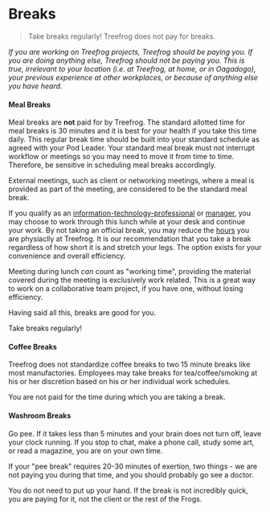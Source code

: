# Breaks

> Take breaks regularly! Treefrog does not pay for breaks.

<i>If you are working on Treefrog projects, Treefrog should be paying you. If you are doing anything else, Treefrog should not be paying you. This is true, irrelevant to your location (i.e. at Treefrog, at home, or in Oagadogo), your previous experience at other workplaces, or because of anything else you have heard.</i>

#### Meal Breaks

Meal breaks are <b>not</b> paid for by Treefrog. The standard allotted time for meal breaks is 30 minutes and it is best for your health if you take this time daily. This regular break time should be built into your standard schedule as agreed with your Pod Leader. Your standard meal break must not interrupt workflow or meetings so you may need to move it from time to time. Therefore, be sensitive in scheduling meal breaks accordingly.

External meetings, such as client or networking meetings, where a meal is provided as part of the meeting, are considered to be the standard meal break.

If you qualify as an [information-technology-professional](manual/information-technology-professional.md) or [manager](manual/manager.md), you may choose to work through this lunch while at your desk and continue your work. By not taking an official break, you may reduce the [hours](manual/hours) you are physiaclly at Treefrog. It is our recommendation that you take a break regardless of how short it is and stretch your legs. The option exists for your convenience and overall efficiency.

Meeting during lunch <i>can</i> count as "working time", providing the material covered during the meeting is exclusively work related. This is a great way to work on a collaborative team project, if you have one, without losing efficiency.

Having said all this, breaks are good for you. 

Take breaks regularly!

#### Coffee Breaks

Treefrog does not standardize coffee breaks to two 15 minute breaks like most manufactories. Employees may take breaks for tea/coffee/smoking at his or her discretion based on his or her individual work schedules.

You are not paid for the time during which you are taking a break.

#### Washroom Breaks

Go pee. If it takes less than 5 minutes and your brain does not turn off, leave your clock running. If you stop to chat, make a phone call, study some art, or read a magazine, you are on your own time.

If your "pee break" requires 20-30 minutes of exertion, two things - we are not paying you during that time, and you should probably go see a doctor.

You do not need to put up your hand. If the break is not incredibly quick, you are paying for it, not the client or the rest of the Frogs.

